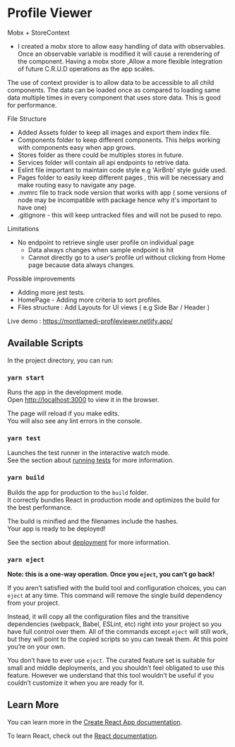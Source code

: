# Profile Viewer

Mobx + StoreContext

 - I created a mobx store to allow easy handling of data with observables. Once an observable variable is modified it will cause a rerendering of the component.
Having a mobx store ,Allow a more flexible integration of future C.R.U.D operations as the app scales.

The use of context provider is to allow data to be accessible to all child components.  The data can be loaded once as compared to loading same data multiple times in every component that uses store data. This is good for performance.

File Structure 
- Added Assets folder to keep all images and export them index file.
- Components folder to keep different components. This helps working with components easy when app grows.
- Stores folder as there could be multiples stores in future.
- Services folder will contain all api endpoints to retrive data.
- Eslint file important to maintain code style e.g 'AirBnb' style guide used.
- Pages folder to easily keep different pages , this will be necessary and make routing easy to navigate any page.
- .nvmrc file to track node version that works with app ( some versions of node may be incompatible with package hence why it's important to have one)
- .gitignore - this will keep untracked files and will not be pused to repo.

Limitations

- No endpoint to retrieve single user profile on individual page
  - Data always changes when sample endpoint is hit
  - Cannot directly go to a user’s profile url without clicking from Home page because data always changes.

Possible improvements 
  - Adding more jest tests.
  -  HomePage - Adding more criteria to sort profiles.
- Files structure : Add Layouts for UI views ( e.g Side Bar / Header ) 

Live demo : https://montlamedi-profileviewer.netlify.app/

## Available Scripts

In the project directory, you can run:

### `yarn start`

Runs the app in the development mode.\
Open [http://localhost:3000](http://localhost:3000) to view it in the browser.

The page will reload if you make edits.\
You will also see any lint errors in the console.

### `yarn test`

Launches the test runner in the interactive watch mode.\
See the section about [running tests](https://facebook.github.io/create-react-app/docs/running-tests) for more information.

### `yarn build`

Builds the app for production to the `build` folder.\
It correctly bundles React in production mode and optimizes the build for the best performance.

The build is minified and the filenames include the hashes.\
Your app is ready to be deployed!

See the section about [deployment](https://facebook.github.io/create-react-app/docs/deployment) for more information.

### `yarn eject`

**Note: this is a one-way operation. Once you `eject`, you can’t go back!**

If you aren’t satisfied with the build tool and configuration choices, you can `eject` at any time. This command will remove the single build dependency from your project.

Instead, it will copy all the configuration files and the transitive dependencies (webpack, Babel, ESLint, etc) right into your project so you have full control over them. All of the commands except `eject` will still work, but they will point to the copied scripts so you can tweak them. At this point you’re on your own.

You don’t have to ever use `eject`. The curated feature set is suitable for small and middle deployments, and you shouldn’t feel obligated to use this feature. However we understand that this tool wouldn’t be useful if you couldn’t customize it when you are ready for it.

## Learn More

You can learn more in the [Create React App documentation](https://facebook.github.io/create-react-app/docs/getting-started).

To learn React, check out the [React documentation](https://reactjs.org/).
